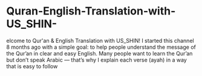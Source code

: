# Quran-English-Translation-with-US_SHIN-
elcome to Qur'an &amp; English Translation with US_SHIN!  I started this channel 8 months ago with a simple goal: to help people understand the message of the Qur’an in clear and easy English. Many people want to learn the Qur’an but don’t speak Arabic — that’s why I explain each verse (ayah) in a way that is easy to follow 
